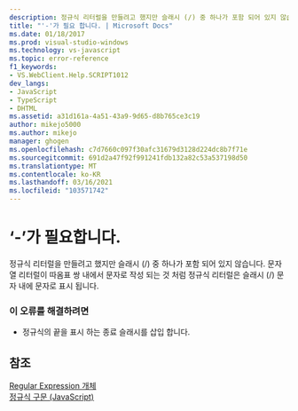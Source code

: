 ```yaml
---
description: 정규식 리터럴을 만들려고 했지만 슬래시 (/) 중 하나가 포함 되어 있지 않습니다.
title: "'-'가 필요 합니다. | Microsoft Docs"
ms.date: 01/18/2017
ms.prod: visual-studio-windows
ms.technology: vs-javascript
ms.topic: error-reference
f1_keywords:
- VS.WebClient.Help.SCRIPT1012
dev_langs:
- JavaScript
- TypeScript
- DHTML
ms.assetid: a31d161a-4a51-43a9-9d65-d8b765ce3c19
author: mikejo5000
ms.author: mikejo
manager: ghogen
ms.openlocfilehash: c7d7660c097f30afc31679d3128d224dc8b7f71e
ms.sourcegitcommit: 691d2a47f92f991241fdb132a82c53a537198d50
ms.translationtype: MT
ms.contentlocale: ko-KR
ms.lasthandoff: 03/16/2021
ms.locfileid: "103571742"
---
```

# <a name="expected--"></a>‘-’가 필요합니다.
정규식 리터럴을 만들려고 했지만 슬래시 (/) 중 하나가 포함 되어 있지 않습니다. 문자열 리터럴이 따옴표 쌍 내에서 문자로 작성 되는 것 처럼 정규식 리터럴은 슬래시 (/) 문자 내에 문자로 표시 됩니다.  
  
### <a name="to-correct-this-error"></a>이 오류를 해결하려면  
  
- 정규식의 끝을 표시 하는 종료 슬래시를 삽입 합니다.  
  
## <a name="see-also"></a>참조  
 [Regular Expression 개체](https://developer.mozilla.org/docs/Web/JavaScript/Reference/Global_Objects/RegExp)   
 [정규식 구문 (JavaScript)](/previous-versions/1400241x(v=vs.100))
